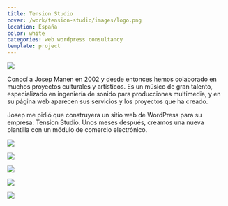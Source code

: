 ```yaml
---
title: Tension Studio
cover: /work/tension-studio/images/logo.png
location: España
color: white
categories: web wordpress consultancy
template: project
---
```


![](/work/tension-studio/images/0.png)

Conocí a Josep Manen en 2002 y desde entonces hemos colaborado en muchos proyectos culturales y artísticos. Es un músico de gran talento, especializado en ingeniería de sonido para producciones multimedia, y en su página web aparecen sus servicios y los proyectos que ha creado.

Josep me pidió que construyera un sitio web de WordPress para su empresa: Tension Studio. Unos meses después, creamos una nueva plantilla con un módulo de comercio electrónico.

![](/work/tension-studio/images/1.jpg)

![](/work/tension-studio/images/2.jpg)

![](/work/tension-studio/images/3.jpg)

![](/work/tension-studio/images/4.jpg)

![](/work/tension-studio/images/5.jpg)
